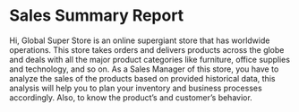# Sales Summary Report
Hi, 
Global Super Store is an online supergiant store that has worldwide operations. This store
takes orders and delivers products across the globe and deals with all the major product
categories like furniture, office supplies and technology, and so on.
As a Sales Manager of this store, you have to analyze the sales of the products based on
provided historical data, this analysis will help you to plan your inventory and business
processes accordingly. Also, to know the product’s and customer’s behavior. 
